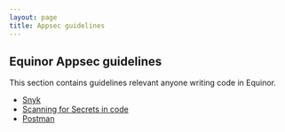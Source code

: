 ```yaml
---
layout: page
title: Appsec guidelines
---
```


## Equinor Appsec guidelines

This section contains guidelines relevant anyone writing code in Equinor.

- [Snyk](/snyk)
- [Scanning for Secrets in code](secret-scanning)
- [Postman](postman)